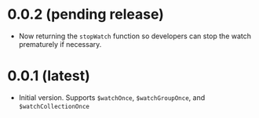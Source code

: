 # 0.0.2 (pending release)

- Now returning the `stopWatch` function so developers can stop the watch prematurely if necessary.

# 0.0.1 (latest)

- Initial version. Supports `$watchOnce`, `$watchGroupOnce`, and `$watchCollectionOnce`